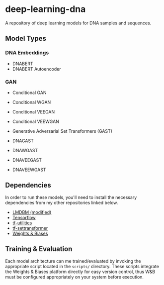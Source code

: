 # deep-learning-dna

A repository of deep learning models for DNA samples and sequences.

## Model Types

### DNA Embeddings

- DNABERT
- DNABERT Autoencoder

### GAN

- Conditional GAN
- Conditional WGAN
- Conditional VEEGAN
- Conditional VEEWGAN
- Generative Adversarial Set Transformers (GAST)

- DNAGAST
- DNAWGAST
- DNAVEEGAST
- DNAVEEWGAST

## Dependencies

In order to run these models, you'll need to install the necessary dependencies from my other repositories linked below.

- [LMDBM (modified)](https://github.com/SirDavidLudwig/lmdb-python-dbm)
- [Tensorflow](https://www.tensorflow.org/)
- [tf-utilities](https://pypi.org/project/tf-utilities/)
- [tf-settransformer](https://pypi.org/project/tf-settransformer/)
- [Weights & Biases](https://wandb.ai)

## Training & Evaluation

Each model architecture can me trained/evaluated by invoking the appropriate script located in the `scripts/` directory. These scripts integrate the Weights & Biases platform directly for easy version control, thus W&B must be configured appropriately on your system before execution.
